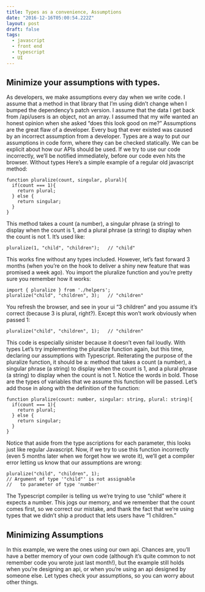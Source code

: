 ```yaml
---
title: Types as a convenience, Assumptions
date: "2016-12-16T05:00:54.222Z"
layout: post
draft: false
tags:
  - javascript
  - front end
  - typescript
  - UI
---
```


## Minimize your assumptions with types.

As developers, we make assumptions every day when we write code.
I assume that a method in that library that I’m using didn’t change when I bumped the dependency’s patch version.
I assume that the data I get back from /api/users is an object, not an array.
I assumed that my wife wanted an honest opinion when she asked “does this look good on me?”
Assumptions are the great flaw of a developer.
Every bug that ever existed was caused by an incorrect assumption from a developer. Types are a way to put our assumptions in code form, where they can be checked statically. We can be explicit about how our APIs should be used. If we try to use our code incorrectly, we’ll be notified immediately, before our code even hits the browser.
Without types
Here’s a simple example of a regular old javascript method:

    function pluralize(count, singular, plural){
      if(count === 1){
        return plural;
      } else {
        return singular;
      }
    }

This method takes a count (a number), a singular phrase (a string) to display when the count is 1, and a plural phrase (a string) to display when the count is not 1. It’s used like:

    pluralize(1, "child", "children");   // "child"

This works fine without any types included. However, let’s fast forward 3 months (when you’re on the hook to deliver a shiny new feature that was promised a week ago).
You import the pluralize function and you’re pretty sure you remember how it works:

    import { pluralize } from './helpers';
    pluralize("child", "children", 3);   // "children"

You refresh the browser, and see in your ui “3 children” and you assume it’s correct (because 3 is plural, right?). Except this won’t work obviously when passed 1:

    pluralize("child", "children", 1);   // "children"

This code is especially sinister because it doesn’t even fail loudly.
With types
Let’s try implementing the pluralize function again, but this time, declaring our assumptions with Typescript. Reiterating the purpose of the pluralize function, it should be a:
method that takes a count (a number), a singular phrase (a string) to display when the count is 1, and a plural phrase (a string) to display when the count is not 1.
Notice the words in bold. Those are the types of variables that we assume this function will be passed. Let’s add those in along with the definition of the function:

    function pluralize(count: number, singular: string, plural: string){
      if(count === 1){
        return plural;
      } else {
        return singular;
      }
    }

Notice that aside from the type ascriptions for each parameter, this looks just like regular Javascript.
Now, if we try to use this function incorrectly (even 5 months later when we forget how we wrote it), we’ll get a compiler error letting us know that our assumptions are wrong:

    pluralize("child", "children", 1);
    // Argument of type '"child"' is not assignable
    //   to parameter of type 'number'

The Typescript compiler is telling us we’re trying to use “child” where it expects a number. This jogs our memory, and we remember that the count comes first, so we correct our mistake, and thank the fact that we’re using types that we didn’t ship a product that lets users have “1 children.”

## Minimizing Assumptions
In this example, we were the ones using our own api. Chances are, you’ll have a better memory of your own code (although it’s quite common to not remember code you wrote just last month!), but the example still holds when you’re designing an api, or when you’re using an api designed by someone else.
Let types check your assumptions, so you can worry about other things.
